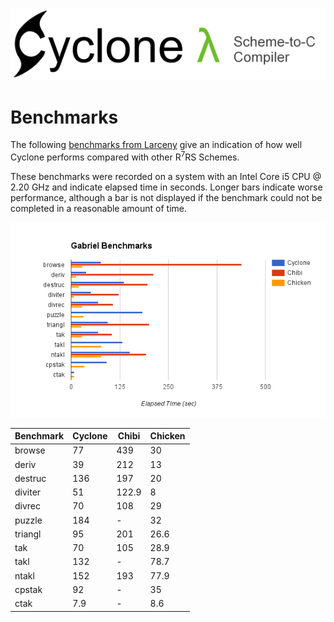 [<img src="images/cyclone-logo-04-header.png" alt="cyclone-scheme">](http://github.com/justinethier/cyclone)

# Benchmarks

The following [benchmarks from Larceny](http://www.larcenists.org/benchmarksGenuineR7Linux.html) give an indication of how well Cyclone performs compared with other R<sup>7</sup>RS Schemes. 

These benchmarks were recorded on a system with an Intel Core i5 CPU @ 2.20 GHz and indicate elapsed time in seconds. Longer bars indicate worse performance, although a bar is not displayed if the benchmark could not be completed in a reasonable amount of time.

<img src="images/benchmarks/gabriel.png">

Benchmark | Cyclone | Chibi | Chicken
--------- | ------- | ----- | -------
browse    | 77      | 439   | 30
deriv     | 39      | 212   | 13
destruc   | 136     | 197   | 20
diviter   | 51      | 122.9 | 8
divrec    | 70      | 108   | 29
puzzle    | 184     | -     | 32
triangl   | 95      | 201   | 26.6
tak       | 70      | 105   | 28.9
takl      | 132     | -     | 78.7
ntakl     | 152     | 193   | 77.9
cpstak    | 92      | -     | 35
ctak      | 7.9     | -     | 8.6

